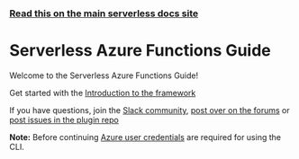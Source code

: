 <!--
title: Serverless - Azure Functions
menuText: Guide
layout: Doc
-->

<!-- DOCS-SITE-LINK:START automatically generated  -->

### [Read this on the main serverless docs site](https://www.serverless.com/framework/docs/providers/azure/guide/)

<!-- DOCS-SITE-LINK:END -->

# Serverless Azure Functions Guide

Welcome to the Serverless Azure Functions Guide!

Get started with the [Introduction to the framework](./intro.md)

If you have questions, join the [Slack community](https://serverless.com/slack), [post over on the forums](http://forum.serverless.com/) or [post issues in the plugin repo](https://github.com/serverless/serverless-azure-functions/issues)

**Note:** Before continuing [Azure user credentials](./credentials.md) are required for using the CLI.

